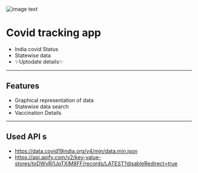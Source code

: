 ![image text](https://encrypted-tbn0.gstatic.com/images?q=tbn:ANd9GcTQ7C9o970_YSVGHWu-m2iow42HklxP4_bpjJhgU-7q2Kkw4NLvEUKIYlYQbtVShKJoOYk&usqp=CAU "covid")

# Covid tracking app 

- India covid Status
- Statewise data
- ✨Uptodate  details✨
---
## Features

- Graphical representation of data
- Statewise data search
- Vaccination Details
---
## Used API s


- https://data.covid19india.org/v4/min/data.min.json
- https://api.apify.com/v2/key-value-stores/toDWvRj1JpTXiM8FF/records/LATEST?disableRedirect=true


